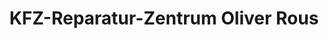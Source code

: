 ---
title: "KFZ-Reparatur-Zentrum Oliver Rous"
url: /ottobrunn/kfz-reparatur-zentrum-oliver-rous/
shop: Autowerkstatt
---